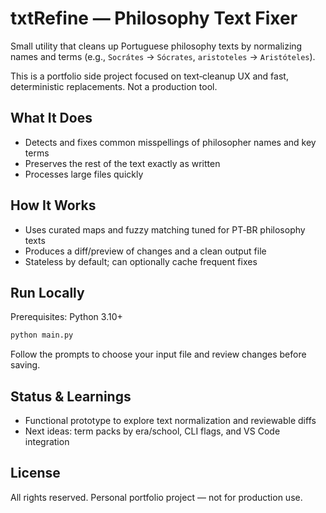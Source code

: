 # txtRefine — Philosophy Text Fixer

Small utility that cleans up Portuguese philosophy texts by normalizing names and terms (e.g., `Socrátes` → `Sócrates`, `aristoteles` → `Aristóteles`).

This is a portfolio side project focused on text‑cleanup UX and fast, deterministic replacements. Not a production tool.

## What It Does
- Detects and fixes common misspellings of philosopher names and key terms
- Preserves the rest of the text exactly as written
- Processes large files quickly

## How It Works
- Uses curated maps and fuzzy matching tuned for PT‑BR philosophy texts
- Produces a diff/preview of changes and a clean output file
- Stateless by default; can optionally cache frequent fixes

## Run Locally
Prerequisites: Python 3.10+

```bash
python main.py
```

Follow the prompts to choose your input file and review changes before saving.

## Status & Learnings
- Functional prototype to explore text normalization and reviewable diffs
- Next ideas: term packs by era/school, CLI flags, and VS Code integration

## License
All rights reserved. Personal portfolio project — not for production use.
